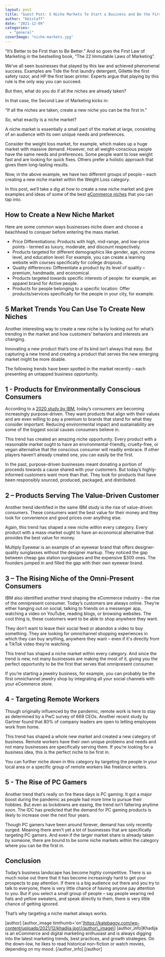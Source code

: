 ```yaml
---
layout: post
title: "Guest Post: 5 Niche Markets To Start a Business and Be the First In"
author: "kbistaff"
date: "2021-12-09"
categories: 
  - "general"
coverImage: "niche-markets.jpg"
---
```


“It’s Better to be First than to Be Better.” And so goes the First Law of Marketing in the bestselling book, “The 22 Immutable Laws of Marketing”.

We’ve all seen businesses that played by this law and achieved phenomenal success. Examples are Tide the first laundry detergent, Gillette the first safety razor, and HP the first laser printer. Experts argue that playing by this rule is the only way you can succeed.

But then, what do you do if all the niches are already taken? 

In that case, the Second Law of Marketing kicks in: 

“If all the niches are taken, create a new niche you can be the first in.”

So, what exactly is a niche market?

A niche market is essentially a small part of the market at large, consisting of an audience with its own unique needs and preferences. 

Consider the weight loss market, for example, which makes up a huge market with massive demand. However, not all weight-conscious people have the same needs and preferences. Some people want to lose weight fast and are looking for quick fixes. Others prefer a holistic approach that gives them long-lasting results. 

Now, in the above example, we have two different groups of people – each creating a new niche market within the Weight Loss category. 

In this post, we’ll take a dig at how to create a new niche market and give examples and ideas of some of the best [eCommerce niches](https://codup.co/best-ecommerce-niches/) that you can tap into.

## How to Create a New Niche Market

Here are some common ways businesses niche down and choose a beachhead to conquer before entering the mass market. 

- Price Differentiations: Products with high, mid-range, and low-price points - termed as luxury, moderate, and discount respectively. 
- Products targeted for different demographics like gender, age, income level, and education level: For example, you can create a learning website with courses specifically for college dropouts.
- Quality differences: Differentiate a product by its level of quality – premium, handmade, and economical.
- Products targeted towards specific interests of people: for example, an apparel brand for Active people.
- Products for people belonging to a specific location: Offer products/services specifically for the people in your city, for example.  

## 5 Market Trends You Can Use To Create New Niches

Another interesting way to create a new niche is by looking out for what’s trending in the market and how customers’ behaviors and interests are changing. 

Innovating a new product that’s one of its kind isn’t always that easy. But capturing a new trend and creating a product that serves the new emerging market might be more doable. 

The following trends have been spotted in the market recently – each presenting an untapped business opportunity. 

## 1 - Products for Environmentally Conscious Consumers

According to a [2020 study by IBM](https://www.ibm.com/downloads/cas/EXK4XKX8), today’s consumers are becoming increasingly purpose-driven. They want products that align with their values and are even willing to pay a premium to brands that stand for what they consider important. Reducing environmental impact and sustainability are some of the biggest social causes consumers believe in. 

This trend has created an amazing niche opportunity. Every product with a reasonable market ought to have an environmental-friendly, cruelty-free, or vegan alternative that the conscious consumer will readily embrace. If other players haven’t already created one, you can easily be the first.

In the past, purpose-driven businesses meant donating a portion of proceeds towards a cause shared with your customers. But today’s highly-informed customers want more than that. They look for products that have been responsibly sourced, produced, packaged, and distributed. 

## 2 – Products Serving The Value-Driven Customer

Another trend identified in the same IBM study is the rise of value-driven consumers. These consumers want the best value for their money and they look for convenience and good prices over anything else. 

Again, this trend has shaped a new niche within every category. Every product with a mass-market ought to have an economical alternative that provides the best value for money. 

Multiply Eyewear is an example of an eyewear brand that offers designer-quality sunglasses without the designer markup. They noticed the gap between cheap gas station sunglasses and the expensive $300 ones. The founders jumped in and filled the gap with their own eyewear brand.

## 3 – The Rising Niche of the Omni-Present Consumers

IBM also identified another trend shaping the eCommerce industry – the rise of the omnipresent consumer. Today’s customers are always online. They’re either hanging out on social, talking to friends on a messenger app, watching a video on YouTube, reading blogs, or browsing websites. The cool thing is, these customers want to be able to shop anywhere they want. 

They don’t want to leave their social feed or abandon a video to buy something. They are looking for omnichannel shopping experiences in which they can buy anything, anywhere they want – even if it's directly from a TikTok video they’re watching.

This trend has shaped a niche market within every category. And since the trend is new, not many businesses are making the most of it, giving you the perfect opportunity to be the first that serves that omnipresent consumer. 

If you’re starting a jewelry business, for example, you can probably be the first omnichannel jewelry shop by integrating all your social channels with your eCommerce store. 

## 4 - Targeting Remote Workers

Though originally influenced by the pandemic, remote work is here to stay as determined by a PwC survey of 669 CEOs. Another recent study by Gartner found that 80% of company leaders are open to letting employees work from home. 

This trend has shaped a whole new market and created a new category of business. Remote workers have their own unique problems and needs and not many businesses are specifically serving them. If you’re looking for a business idea, this is the perfect niche to be first in. 

You can further niche down in this category by targeting the people in your local area or a specific group of remote workers like freelance writers. 

## 5 - The Rise of PC Gamers

Another trend that’s really on fire these days is PC gaming. It got a major boost during the pandemic as people had more time to pursue their hobbies. But even as lockdowns are easing, the trend isn’t faltering anytime soon. The IDC has predicted that the demand for PC gaming products is likely to increase over the next four years. 

Though PC gamers have been around forever, demand has only recently surged. Meaning there aren’t yet a lot of businesses that are specifically targeting PC gamers. And even if the larger market share is already taken by someone, there are bound to be some niche markets within the category where you can be the first in. 

## Conclusion

Today’s business landscape has become highly competitive. There is so much noise out there that it has become increasingly hard to get your prospects to pay attention. If there is a big audience out there and you try to talk to everyone, there is very little chance of having anyone pay attention to you. But if you select a small group of people – say people wearing red hats and yellow sweaters, and speak directly to them, there is very little chance of getting ignored. 

That’s why targeting a niche market always works.

\[author\] \[author\_image timthumb='on'\]https://katebagoy.com/wp-content/uploads/2021/12/khadija.jpg\[/author\_image\] \[author\_info\]Khadija is an eCommerce and digital marketing enthusiast and is always digging into the latest marketing trends, best practices, and growth strategies. On the down-low, he likes to read historical non-fiction or watch movies, depending on my mood. \[/author\_info\] \[/author\]
